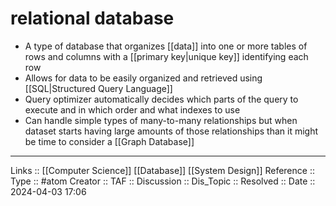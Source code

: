 # relational database

- A type of database that organizes [[data]] into one or more tables of rows and columns with a [[primary key|unique key]] identifying each row
- Allows for data to be easily organized and retrieved using [[SQL|Structured Query Language]]
- Query optimizer automatically decides which parts of the query to execute and in which order and what indexes to use
- Can handle simple types of many-to-many relationships but when dataset starts having large amounts of those relationships than it might be time to consider a [[Graph Database]]

---
Links :: [[Computer Science]] [[Database]] [[System Design]]
Reference ::
Type :: #atom
Creator ::
TAF ::
Discussion ::
Dis_Topic :: 
Resolved ::
Date :: 2024-04-03 17:06
